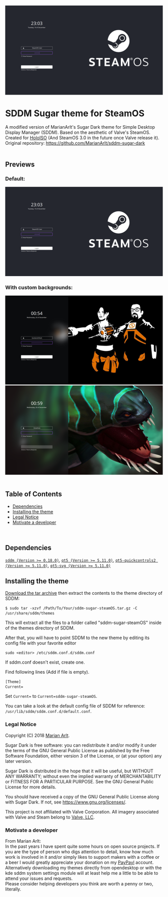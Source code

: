 ![Screenshot of the interface of the SteamOS Sugar theme for SDDM](previews/Preview.png? "The default interface of the SteamOS Sugar theme for SDDM")

# SDDM Sugar theme for SteamOS 
A modified version of MarianArlt's Sugar Dark theme for Simple Desktop Display Manager (SDDM). Based on the aesthetic of Valve's SteamOS. Created for [HoloISO](https://github.com/theVakhovskeIsTaken/holoiso) (And SteamOS 3.0 in the future once Valve release it). \
Original repository: https://github.com/MarianArlt/sddm-sugar-dark
<br>
<br>

## Previews

### Default:
![Screenshot of the interface of the SteamOS Sugar theme for SDDM](previews/Preview.png? "The default interface of the SteamOS Sugar theme for SDDM")
### With custom backgrounds:
![Screenshot of SteamOS Sugar theme with custom background 1](previews/Preview1.png? "Interface of the SteamOS Sugar theme with custom background 1")
![Screenshot of SteamOS Sugar theme with custom background 2](previews/Preview2.png? "Interface of the SteamOS Sugar theme with custom background 2")
<br>
<br>

## Table of Contents
* [Dependencies](https://github.com/JiayuanWen/sddm-sugar-steamOS#dependencies)
* [Installing the theme](https://github.com/JiayuanWen/sddm-sugar-steamOS#installing-the-theme)
* [Legal Notice](https://github.com/JiayuanWen/sddm-sugar-steamOS#legal-notice)
* [Motivate a developer](https://github.com/JiayuanWen/sddm-sugar-steamOS#motivate-a-developer)
<br>

## Dependencies

[`sddm (Version >= 0.18.0)`](https://github.com/sddm/sddm), [`qt5 (Version >= 5.11.0)`](http://doc.qt.io/qt-5/index.html), [`qt5-quickcontrols2 (Version >= 5.11.0)`](http://doc.qt.io/qt-5/qtquickcontrols2-index.html), [`qt5-svg (Version >= 5.11.0)`](https://doc.qt.io/qt-5/qtsvg-index.html)

## Installing the theme

[Download the tar archive](https://github.com/JiayuanWen/sddm-sugar-steamOS/releases) then extract the contents to the theme directory of SDDM:
```
$ sudo tar -xzvf /Path/To/Your/sddm-sugar-steamOS.tar.gz -C /usr/share/sddm/themes
```
This will extract all the files to a folder called "sddm-sugar-steamOS" inside of the themes directory of SDDM.  

After that, you will have to point SDDM to the new theme by editing its config file with your favorite editor
```
sudo <editor> /etc/sddm.conf.d/sddm.conf
```
If sddm.conf doesn't exist, create one.

Find following lines (Add if file is empty).
```
[Theme]
Current=
```
Set `Current=` to `Current=sddm-sugar-steamOS`.

You can take a look at the default config file of SDDM for reference: `/usr/lib/sddm/sddm.conf.d/default.conf`.  

<!--
### (Optional) Enable background changing

Background can be made to change after each boot with the backgroundChanger.sh script in the theme folder. To enable this feature, first make sure the script is executable.
```
$ sudo chmod +x /usr/share/sddm/themes/sugar-steamOS/backgroundChanger.sh
```
Now, edit the script with your favorite editor (vim/nano/kwrite/gedit/etc...)
```
$ sudo <editor> /usr/share/sddm/themes/sugar-steamOS/backgroundChanger.sh
```
Find the variable `ROOTPASSWORD` and set it to your sudo/root password. Save the file afterward.

Make backgroundChanger.sh autostart on boot or after login. Depending on your DE, you might have an app or feature that manages startup applications (Ex. KDE Plasma has Autostart, Cinnamon has Startup Application, XFCE has Session and Startup), add a new startup app with path to `usr/share/sddm/themes/sugar-steamOS/backgroundChanger.sh`. If you don't have such, you can follow [this tutorial](https://www.baeldung.com/linux/run-script-on-startup) on how to set up a startup script/application.
-->

### Legal Notice

Copyright (C) 2018 [Marian Arlt](https://github.com/MarianArlt).  

Sugar Dark is free software: you can redistribute it and/or modify it under the terms of the GNU General Public License as published by the Free Software Foundation, either version 3 of the License, or (at your option) any later version.  

Sugar Dark is distributed in the hope that it will be useful, but WITHOUT ANY WARRANTY; without even the implied warranty of MERCHANTABILITY or FITNESS FOR A PARTICULAR PURPOSE. See the GNU General Public License for more details.  

You should have received a copy of the GNU General Public License along with Sugar Dark. If not, see <https://www.gnu.org/licenses/>.

This project is not affiliated with Valve Corporation. All imagery associated with Valve and Steam belong to [Valve, LLC](https://www.valvesoftware.com/en/). 

### Motivate a developer

From Marian Arlt: \
In the past years I have spent quite some hours on open source projects. If you are the type of person who digs attention to detail, know how much work is involved in it and/or simply likes to support makers with a coffee or a beer I would greatly appreciate your donation on my [PayPayl](https://www.paypal.me/marianarlt) account.  
Alternatively downloading my themes directly from opendesktop or with the kde sddm system settings module will at least help me a little to be able to attend your issues and requests.  
Please consider helping developers you think are worth a penny or two, literally.
